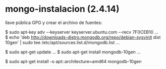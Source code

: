# mongo-instalacion (2.4.14)


llave pública GPG y crear el archivo de fuentes:

$ sudo apt-key adv --keyserver keyserver.ubuntu.com --recv 7F0CEB10
...
$ echo 'deb http://downloads-distro.mongodb.org/repo/debian-sysvinit dist 10gen' | sudo tee /etc/apt/sources.list.d/mongodb.list
...


$ sudo apt-get update
...
$ sudo apt-get install mongodb-10gen
...


$ sudo apt-get install -o apt::architecture=amd64 mongodb-10gen
